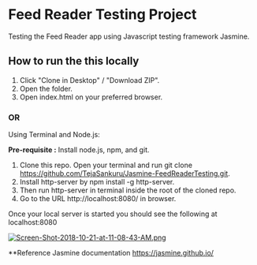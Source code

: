 # Feed Reader Testing Project

Testing the Feed Reader app using Javascript testing framework Jasmine.

## How to run the this locally

1. Click "Clone in Desktop" / "Download ZIP".
2. Open the folder.
3. Open index.html on your preferred browser.

### OR

Using Terminal and Node.js:

**Pre-requisite :** Install node.js, npm, and git.

1. Clone this repo. Open your terminal and run git clone https://github.com/TejaSankuru/Jasmine-FeedReaderTesting.git.
2. Install http-server by npm install -g http-server.
3. Then run http-server in terminal inside the root of the cloned repo.
4. Go to the URL http://localhost:8080/ in browser.

Once your local server is started you should see the following at localhost:8080

[![Screen-Shot-2018-10-21-at-11-08-43-AM.png](https://i.postimg.cc/RCDKKQGw/Screen-Shot-2018-10-21-at-11-08-43-AM.png)](https://postimg.cc/nMqXtmyL)

**Reference
Jasmine documentation <https://jasmine.github.io/>
